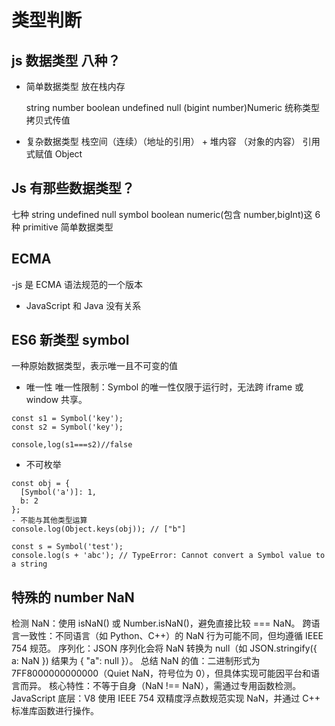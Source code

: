# 类型判断

## js 数据类型 八种？

- 简单数据类型 放在栈内存

  string number boolean undefined null (bigint number)Numeric 统称类型
  拷贝式传值

- 复杂数据类型 栈空间（连续）（地址的引用） + 堆内容 （对象的内容）
  引用式赋值
  Object

## Js 有那些数据类型？

七种
string undefined null symbol boolean numeric(包含 number,bigInt)这 6 种 primitive 简单数据类型

## ECMA

-js 是 ECMA 语法规范的一个版本

- JavaScript 和 Java 没有关系

## ES6 新类型 symbol

一种原始数据类型，表示唯一且不可变的值

- 唯一性
  唯一性限制：Symbol 的唯一性仅限于运行时，无法跨 iframe 或 window 共享。

```javaScrit
const s1 = Symbol('key');
const s2 = Symbol('key');

console,log(s1===s2)//false
```

- 不可枚举

```javaScrit
const obj = {
  [Symbol('a')]: 1,
  b: 2
};
- 不能与其他类型运算
console.log(Object.keys(obj)); // ["b"]
```

```javaScrit
const s = Symbol('test');
console.log(s + 'abc'); // TypeError: Cannot convert a Symbol value to a string
```

## 特殊的 number NaN

检测 NaN：使用 isNaN() 或 Number.isNaN()，避免直接比较 === NaN。
跨语言一致性：不同语言（如 Python、C++）的 NaN 行为可能不同，但均遵循 IEEE 754 规范。
序列化：JSON 序列化会将 NaN 转换为 null（如 JSON.stringify({ a: NaN }) 结果为 { "a": null }）。
总结
NaN 的值：二进制形式为 7FF8000000000000（Quiet NaN，符号位为 0），但具体实现可能因平台和语言而异。
核心特性：不等于自身（NaN !== NaN），需通过专用函数检测。
JavaScript 底层：V8 使用 IEEE 754 双精度浮点数规范实现 NaN，并通过 C++ 标准库函数进行操作。
